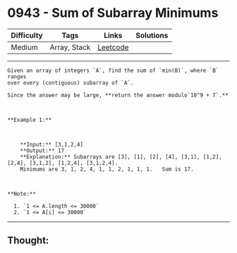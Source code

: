 # 0943 - Sum of Subarray Minimums

Difficulty  | Tags | Links | Solutions
----------- | ---- | ----- | -----
Medium | Array, Stack | [Leetcode](https://leetcode.com/problems/sum-of-subarray-minimums/description/) |


-----------

```
Given an array of integers `A`, find the sum of `min(B)`, where `B` ranges
over every (contiguous) subarray of `A`.

Since the answer may be large, **return the answer modulo`10^9 + 7`.**



**Example 1:**

    
    
    **Input:** [3,1,2,4]
    **Output:** 17
    **Explanation:** Subarrays are [3], [1], [2], [4], [3,1], [1,2], [2,4], [3,1,2], [1,2,4], [3,1,2,4]. 
    Minimums are 3, 1, 2, 4, 1, 1, 2, 1, 1, 1.   Sum is 17.



**Note:**

  1. `1 <= A.length <= 30000`
  2. `1 <= A[i] <= 30000`
```

-----------

## Thought:
